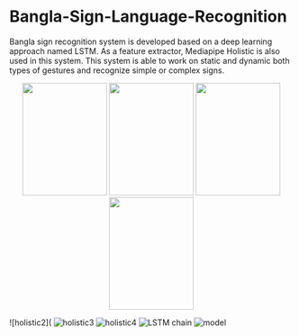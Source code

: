 # Bangla-Sign-Language-Recognition
Bangla sign recognition system is developed based on a deep learning approach named LSTM. As a feature extractor, Mediapipe Holistic is also used in this system. This system is able to work on static and dynamic both types of gestures and recognize simple or complex signs.

<p align="center">
  <img src=https://user-images.githubusercontent.com/43060004/179276570-5b054df2-84f2-4a54-8c73-9002a60b9042.jpg width="150" height="200"/>
  <img src=https://user-images.githubusercontent.com/43060004/179276576-49dd19fc-c0c3-4c27-bb5d-4dbcdb91ec2d.jpg width="150" height="200"/>
  <img src=https://user-images.githubusercontent.com/43060004/179276581-28ebf096-3b2f-433e-a6a0-6ad38df828d4.jpg width="150" height="200"/>
  <img src=https://user-images.githubusercontent.com/43060004/179276587-54089806-979b-472c-8003-b1cfc37fba73.jpg width="150" height="200"/>
</p>

![holistic2](
![holistic3]()
![holistic4]()
![LSTM chain](https://user-images.githubusercontent.com/43060004/179276593-ccf70c0f-fbe3-4882-b1c5-46097c0960f4.png)
![model](https://user-images.githubusercontent.com/43060004/179276597-c5467b13-12f5-49ea-979a-f4fcf7bc4c01.png)
